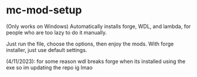 # mc-mod-setup
(Only works on Windows) Automatically installs forge, WDL, and lambda, for people who are too lazy to do it manually.

Just run the file, choose the options, then enjoy the mods. With forge installer, just use default settings.

(4/11/2023): for some reason wdl breaks forge when its installed using the exe so im updating the repo ig lmao
